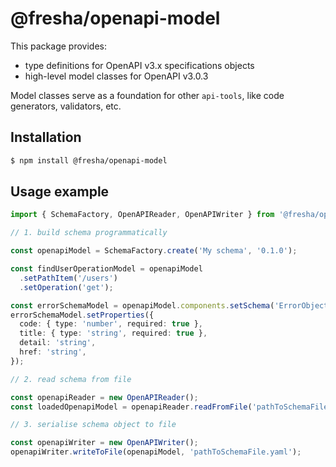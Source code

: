 # @fresha/openapi-model

This package provides:

- type definitions for OpenAPI v3.x specifications objects
- high-level model classes for OpenAPI v3.0.3

Model classes serve as a foundation for other `api-tools`, like code generators, validators, etc.

## Installation

```bash
$ npm install @fresha/openapi-model
```

## Usage example

```ts
import { SchemaFactory, OpenAPIReader, OpenAPIWriter } from '@fresha/openapi-model/build/v3.0.3';

// 1. build schema programmatically

const openapiModel = SchemaFactory.create('My schema', '0.1.0');

const findUserOperationModel = openapiModel
  .setPathItem('/users')
  .setOperation('get');

const errorSchemaModel = openapiModel.components.setSchema('ErrorObject', 'object');
errorSchemaModel.setProperties({
  code: { type: 'number', required: true },
  title: { type: 'string', required: true },
  detail: 'string',
  href: 'string',
});

// 2. read schema from file

const openapiReader = new OpenAPIReader();
const loadedOpenapiModel = openapiReader.readFromFile('pathToSchemaFile.yaml');

// 3. serialise schema object to file

const openapiWriter = new OpenAPIWriter();
openapiWriter.writeToFile(openapiModel, 'pathToSchemaFile.yaml');
```
